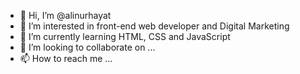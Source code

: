 - 👋 Hi, I’m @alinurhayat
- 👀 I’m interested in front-end web developer and Digital Marketing
- 🌱 I’m currently learning HTML, CSS and JavaScript
- 💞️ I’m looking to collaborate on ...
- 📫 How to reach me ...

<!---
alinurhayat/alinurhayat is a ✨ special ✨ repository because its `README.md` (this file) appears on your GitHub profile.
You can click the Preview link to take a look at your changes.
--->
